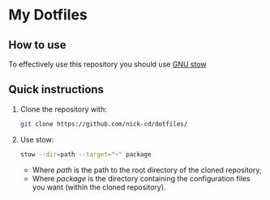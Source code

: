 # My Dotfiles

## How to use

To effectively use this repository you should use
[GNU stow](https://www.gnu.org/software/stow/)

## Quick instructions

1. Clone the repository with:

   ```bash
   git clone https://github.com/nick-cd/dotfiles/
   ```

2. Use stow:

   ```bash
   stow --dir=path --target="~" package
   ```

   - Where _path_ is the path to the root directory of the cloned repository;
   - Where _package_ is the directory containing the configuration files you
     want (within the cloned repository).
